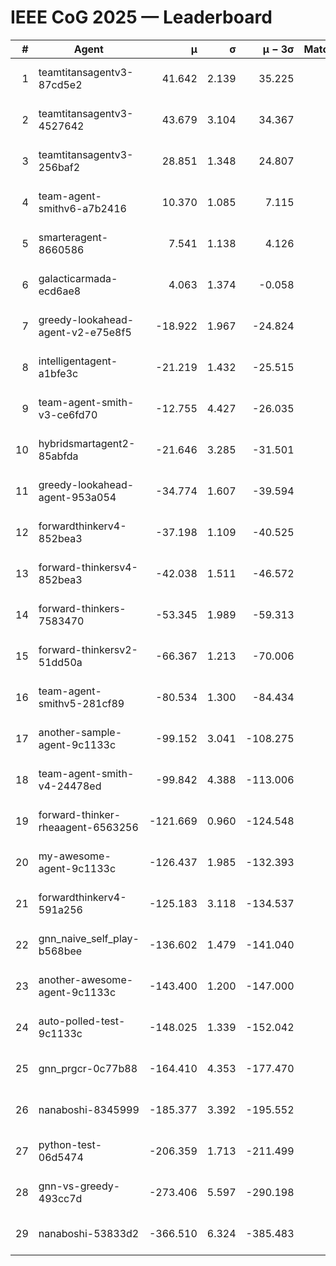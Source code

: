 # IEEE CoG 2025 — Leaderboard

| # | Agent | μ | σ | μ − 3σ | Matches | Updated |
|---:|---|---:|---:|---:|---:|---|
| 1 | teamtitansagentv3-87cd5e2 | 41.642 | 2.139 | 35.225 | 578 | 2025-08-17 14:26 |
| 2 | teamtitansagentv3-4527642 | 43.679 | 3.104 | 34.367 | 600 | 2025-08-17 14:26 |
| 3 | teamtitansagentv3-256baf2 | 28.851 | 1.348 | 24.807 | 618 | 2025-08-17 14:26 |
| 4 | team-agent-smithv6-a7b2416 | 10.370 | 1.085 | 7.115 | 640 | 2025-08-17 14:26 |
| 5 | smarteragent-8660586 | 7.541 | 1.138 | 4.126 | 376 | 2025-08-17 14:26 |
| 6 | galacticarmada-ecd6ae8 | 4.063 | 1.374 | -0.058 | 540 | 2025-08-17 14:26 |
| 7 | greedy-lookahead-agent-v2-e75e8f5 | -18.922 | 1.967 | -24.824 | 660 | 2025-08-17 14:26 |
| 8 | intelligentagent-a1bfe3c | -21.219 | 1.432 | -25.515 | 494 | 2025-08-17 14:26 |
| 9 | team-agent-smith-v3-ce6fd70 | -12.755 | 4.427 | -26.035 | 580 | 2025-08-17 14:26 |
| 10 | hybridsmartagent2-85abfda | -21.646 | 3.285 | -31.501 | 568 | 2025-08-17 14:26 |
| 11 | greedy-lookahead-agent-953a054 | -34.774 | 1.607 | -39.594 | 560 | 2025-08-17 14:26 |
| 12 | forwardthinkerv4-852bea3 | -37.198 | 1.109 | -40.525 | 472 | 2025-08-17 14:26 |
| 13 | forward-thinkersv4-852bea3 | -42.038 | 1.511 | -46.572 | 422 | 2025-08-17 14:26 |
| 14 | forward-thinkers-7583470 | -53.345 | 1.989 | -59.313 | 360 | 2025-08-17 14:26 |
| 15 | forward-thinkersv2-51dd50a | -66.367 | 1.213 | -70.006 | 614 | 2025-08-17 14:26 |
| 16 | team-agent-smithv5-281cf89 | -80.534 | 1.300 | -84.434 | 500 | 2025-08-17 14:26 |
| 17 | another-sample-agent-9c1133c | -99.152 | 3.041 | -108.275 | 560 | 2025-08-17 14:26 |
| 18 | team-agent-smith-v4-24478ed | -99.842 | 4.388 | -113.006 | 560 | 2025-08-17 14:26 |
| 19 | forward-thinker-rheaagent-6563256 | -121.669 | 0.960 | -124.548 | 474 | 2025-08-17 14:26 |
| 20 | my-awesome-agent-9c1133c | -126.437 | 1.985 | -132.393 | 740 | 2025-08-17 14:26 |
| 21 | forwardthinkerv4-591a256 | -125.183 | 3.118 | -134.537 | 560 | 2025-08-17 14:26 |
| 22 | gnn_naive_self_play-b568bee | -136.602 | 1.479 | -141.040 | 460 | 2025-08-17 14:26 |
| 23 | another-awesome-agent-9c1133c | -143.400 | 1.200 | -147.000 | 480 | 2025-08-17 14:26 |
| 24 | auto-polled-test-9c1133c | -148.025 | 1.339 | -152.042 | 460 | 2025-08-17 14:26 |
| 25 | gnn_prgcr-0c77b88 | -164.410 | 4.353 | -177.470 | 620 | 2025-08-17 14:26 |
| 26 | nanaboshi-8345999 | -185.377 | 3.392 | -195.552 | 440 | 2025-08-17 14:26 |
| 27 | python-test-06d5474 | -206.359 | 1.713 | -211.499 | 420 | 2025-08-17 14:26 |
| 28 | gnn-vs-greedy-493cc7d | -273.406 | 5.597 | -290.198 | 480 | 2025-08-17 14:26 |
| 29 | nanaboshi-53833d2 | -366.510 | 6.324 | -385.483 | 620 | 2025-08-17 14:26 |
